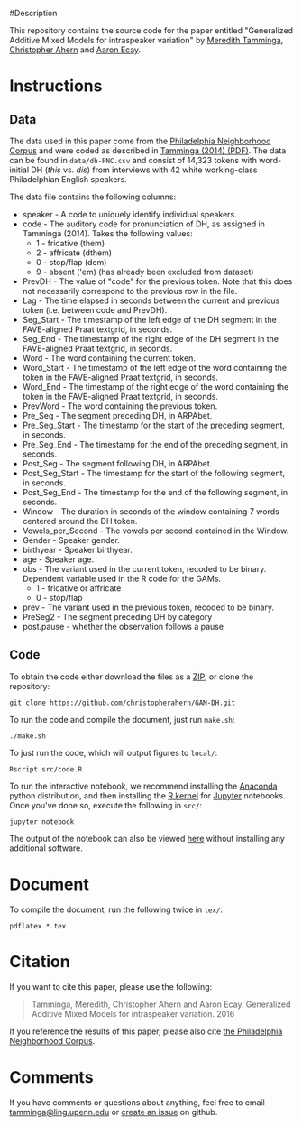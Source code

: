#Description

This repository contains the source code for the paper entitled 
"Generalized Additive Mixed Models for intraspeaker variation"
by [Meredith Tamminga](https://www.meredithtamminga.com), [Christopher Ahern](http://christopherahern.github.io/)
 and [Aaron Ecay](http://www.aaronecay.com).


# Instructions

## Data

The data used in this paper come from the [Philadelphia Neighborhood Corpus](http://fave.ling.upenn.edu/pnc.html)
 and were coded as described in [Tamminga (2014) (PDF)](http://www.meredithtamminga.com/documents/Tamminga_dissertation.pdf). The data can be
found in `data/dh-PNC.csv` and consist of 14,323 tokens with word-initial DH (*this* vs. *dis*) from interviews with 42 white working-class 
Philadelphian English speakers.

The data file contains the following columns:
* speaker - A code to uniquely identify individual speakers. 
* code - The auditory code for pronunciation of DH, as assigned in Tamminga (2014). Takes the following values:
  * 1 - fricative (them)
  * 2 - affricate (dthem)
  * 0 - stop/flap (dem)
  * 9 - absent ('em) (has already been excluded from dataset)
* PrevDH - The value of "code" for the previous token. Note that this does not necessarily correspond to the previous row in the file.
* Lag - The time elapsed in seconds between the current and previous token (i.e. between code and PrevDH).
* Seg_Start - The timestamp of the left edge of the DH segment in the FAVE-aligned Praat textgrid, in seconds.
* Seg_End - The timestamp of the right edge of the DH segment in the FAVE-aligned Praat textgrid, in seconds.
* Word - The word containing the current token.
* Word_Start - The timestamp of the left edge of the word containing the token in the FAVE-aligned Praat textgrid, in seconds.
* Word_End - The timestamp of the right edge of the word containing the token in the FAVE-aligned Praat textgrid, in seconds.
* PrevWord - The word containing the previous token.
* Pre_Seg - The segment preceding DH, in ARPAbet.
* Pre_Seg_Start - The timestamp for the start of the preceding segment, in seconds.
* Pre_Seg_End - The timestamp for the end of the preceding segment, in seconds.
* Post_Seg - The segment following DH, in ARPAbet.
* Post_Seg_Start - The timestamp for the start of the following segment, in seconds.
* Post_Seg_End - The timestamp for the end of the following segment, in seconds.
* Window - The duration in seconds of the window containing 7 words centered around the DH token.
* Vowels_per_Second - The vowels per second contained in the Window.
* Gender - Speaker gender.
* birthyear - Speaker birthyear.
* age - Speaker age.
* obs - The variant used in the current token, recoded to be binary. Dependent variable used in the R code for the GAMs.
  * 1 - fricative or affricate
  * 0 - stop/flap
* prev - The variant used in the previous token, recoded to be binary. 
* PreSeg2 - The segment preceding DH by category
* post.pause - whether the observation follows a pause



## Code

To obtain the code either download the files as a [ZIP](https://github.com/christopherahern/GAM-DH/archive/master.zip),
 or clone the repository:

    git clone https://github.com/christopherahern/GAM-DH.git

To run the code and compile the document, just run `make.sh`:

    ./make.sh

To just run the code, which will output figures to `local/`:

    Rscript src/code.R

To run the interactive notebook, we recommend installing the 
[Anaconda](https://www.continuum.io/downloads) python distribution, and then installing
the [R kernel](https://irkernel.github.io/) for [Jupyter](http://jupyter.org/) notebooks.
Once you've done so, execute the following in `src/`:

    jupyter notebook


The output of the notebook can also be viewed
 [here](http://nbviewer.jupyter.org/github/christopherahern/GAM-DH/blob/master/src/code.ipynb)
without installing any additional software. 


# Document

To compile the document, run the following twice in `tex/`:

    pdflatex *.tex

# Citation

If you want to cite this paper, please use the following:

> Tamminga, Meredith, Christopher Ahern and Aaron Ecay. Generalized Additive Mixed Models for intraspeaker variation. 2016

If you reference the results of this paper, please also cite [the Philadelphia Neighborhood Corpus](http://fave.ling.upenn.edu/pnc.html).


# Comments

If you have comments or questions about anything, feel free to email tamminga@ling.upenn.edu 
or [create an issue](https://github.com/christopherahern/GAM-DH/issues) on github.

